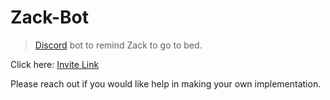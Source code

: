 # Zack-Bot
>[Discord](https://discord.com) bot to remind Zack to go to bed.

Click here: [Invite Link](https://discord.com/oauth2/authorize?client_id=1099500675676766208&scope=bot&permissions=57724934053696)

Please reach out if you would like help in making your own implementation.
